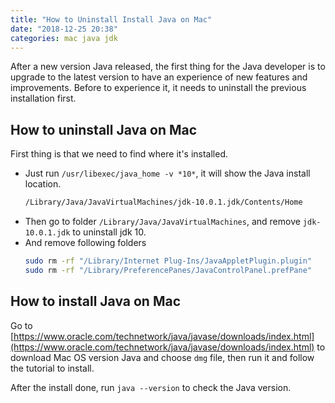 ```yaml
---
title: "How to Uninstall Install Java on Mac"
date: "2018-12-25 20:38"
categories: mac java jdk
---
```


After a new version Java released, the first thing for the Java developer is to upgrade to the latest version to have an experience of new features and improvements. Before to experience it, it needs to uninstall the previous installation first.

## How to uninstall Java on Mac
First thing is that we need to find where it's installed.
* Just run `/usr/libexec/java_home -v *10*`, it will show the Java install location.
  ```bash
  /Library/Java/JavaVirtualMachines/jdk-10.0.1.jdk/Contents/Home
  ```
* Then go to folder `/Library/Java/JavaVirtualMachines`, and remove `jdk-10.0.1.jdk` to uninstall jdk 10.
* And remove following folders
  ```bash
  sudo rm -rf "/Library/Internet Plug-Ins/JavaAppletPlugin.plugin"
  sudo rm -rf "/Library/PreferencePanes/JavaControlPanel.prefPane"
  ```

## How to install Java on Mac
Go to [https://www.oracle.com/technetwork/java/javase/downloads/index.html](https://www.oracle.com/technetwork/java/javase/downloads/index.html) to download Mac OS version Java and choose `dmg` file, then run it and follow the tutorial to install.

After the install done, run `java --version` to check the Java version.
